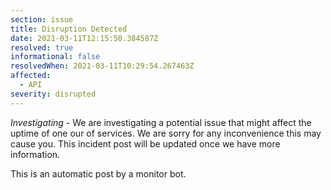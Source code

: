 ```yaml
---
section: issue
title: Disruption Detected
date: 2021-03-11T12:15:50.384587Z
resolved: true
informational: false
resolvedWhen: 2021-03-11T10:29:54.267463Z
affected:
  - API
severity: disrupted
---
```

*Investigating* - We are investigating a potential issue that might affect the uptime of one our of services. We are sorry for any inconvenience this may cause you. This incident post will be updated once we have more information.

This is an automatic post by a monitor bot.
        